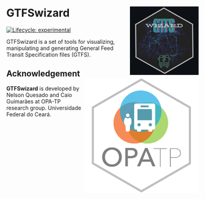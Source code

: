# GTFSwizard <img align="right" src="GTFSwizard_logo.png?raw=true" alt="logo" width="180">
[![Lifecycle:
experimental](https://lifecycle.r-lib.org/articles/figures/lifecycle-experimental.svg)](https://lifecycle.r-lib.org/articles/stages.html)

GTFSwizard is a set of tools for visualizing, manipulating and generating General Feed Transit Specification files (GTFS).

## Acknowledgement <a href="https://www.ipea.gov.br"><img align="right" src="opatp.png" alt="OPA-TP" width="300" /></a>
**GTFSwizard** is developed by Nelson Quesado and Caio Guimarães at OPA-TP research group.
Universidade Federal do Ceará.
